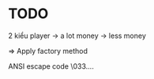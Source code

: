 # TODO
2 kiểu player -> a lot money
	         -> less money

=> Apply factory method


ANSI escape code
\033....